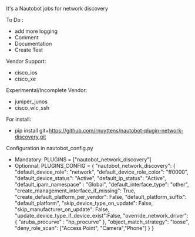 It's a Nautobot jobs for network discovery

To Do :
 - add more logging
 - Comment 
 - Documentation
 - Create Test

Vendor Support:
 - cisco_ios
 - cisco_xe

Experimental/Incomplete Vendor:
 - juniper_junos
 - cisco_wlc_ssh


For install:
 - pip install git+https://github.com/rnuyttens/nautobot-plugin-network-discovery.git

Configuration in nautobot_config.py

 - Mandatory:
    PLUGINS =  ["nautobot_network_discovery"]
 - Optionnal:
    PLUGINS_CONFIG = {
        "nautobot_network_discovery": {
            "default_device_role": "network",
            "default_device_role_color": "ff0000",
            "default_device_status": "Active",
            "default_ip_status": "Active",
            "default_ipam_namespace" : "Global",
            "default_interface_type": "other",
            "create_management_interface_if_missing": True,
            "create_default_platform_per_vendor": False,
            "default_platform_suffix": "default_platform",
            "skip_device_type_on_update": False,
            "skip_manufacturer_on_update": False,
            "update_device_type_if_device_exist":False, 
            "override_network_driver": {
                    "aruba_procurve" : "hp_procurve"
                },
            "object_match_strategy": "loose",
            "deny_role_scan": ["Access Point", "Camera","Phone"]
        }
    }
